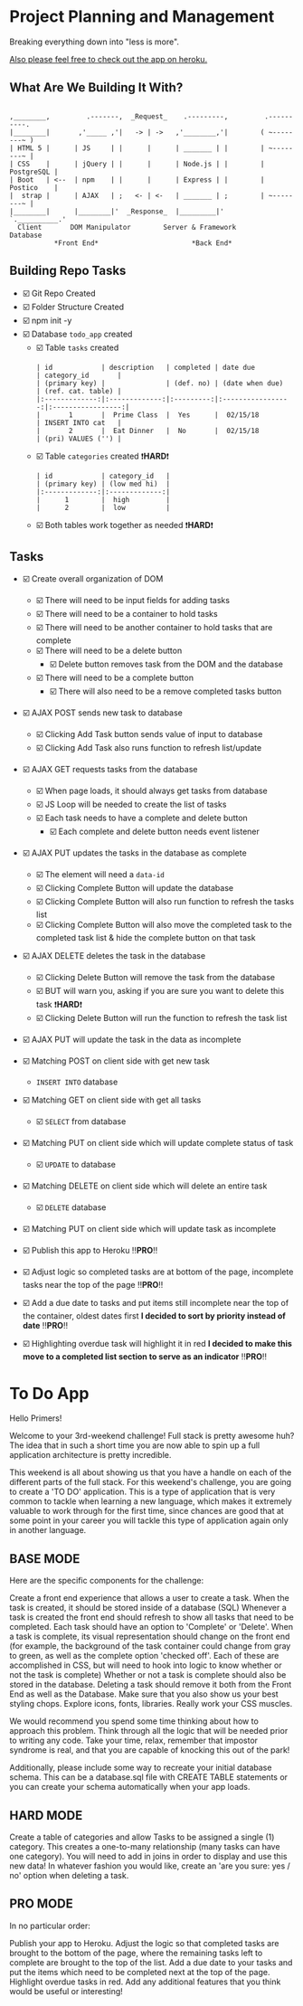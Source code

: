# Project Planning and Management
Breaking everything down into "less is more".

[Also please feel free to check out the app on heroku.](https://polar-peak-57120.herokuapp.com/)

## What Are We Building It With?
```
                             
,________,         .-------,  _Request_    .---------,         .----------.
|________|       ,'_____ ,'|   -> | ->   ,'________,'|        ( ~--------~ )
| HTML 5 |      | JS     | |      |      | _______ | |        | ~--------~ |
| CSS    |      | jQuery | |      |      | Node.js | |        | PostgreSQL |
| Boot   | <--  | npm    | |      |      | Express | |        | Postico    |        
|  strap |      | AJAX   | ;   <- | <-   | _______ | ;        | ~--------~ |
|________|      |________|'  _Response_  |_________|'         `.__________.'
  Client       DOM Manipulator        Server & Framework          Database
           *Front End*                       *Back End*              
```

## Building Repo Tasks
- :ballot_box_with_check: Git Repo Created
- :ballot_box_with_check: Folder Structure Created
- :ballot_box_with_check: npm init -y
- :ballot_box_with_check: Database `todo_app` created
  - :ballot_box_with_check: Table `tasks` created
    ```
    | id            | description   | completed | date due          | category_id       |
    | (primary key) |               | (def. no) | (date when due)   | (ref. cat. table) |
    |:-------------:|:-------------:|:---------:|:-----------------:|:-----------------:|
    |       1       |  Prime Class  |  Yes      |  02/15/18         | INSERT INTO cat   |
    |       2       |  Eat Dinner   |  No       |  02/15/18         | (pri) VALUES ('') |
    ```
  - :ballot_box_with_check: Table `categories` created :heavy_exclamation_mark:**HARD**:heavy_exclamation_mark:
    ```
    | id            | category_id   |
    | (primary key) | (low med hi)  |
    |:-------------:|:-------------:|
    |      1        |  high         |
    |      2        |  low          |
    ```
  - :ballot_box_with_check: Both tables work together as needed :heavy_exclamation_mark:**HARD**:heavy_exclamation_mark:

## Tasks
- :ballot_box_with_check: Create overall organization of DOM
  - :ballot_box_with_check: There will need to be input fields for adding tasks
  - :ballot_box_with_check: There will need to be a container to hold tasks
  - :ballot_box_with_check: There will need to be another container to hold tasks that are complete
  - :ballot_box_with_check: There will need to be a delete button
    - :ballot_box_with_check: Delete button removes task from the DOM and the database
  - :ballot_box_with_check: There will need to be a complete button 
    - :ballot_box_with_check: There will also need to be a remove completed tasks button

- :ballot_box_with_check: AJAX POST sends new task to database
  - :ballot_box_with_check: Clicking Add Task button sends value of input to database
  - :ballot_box_with_check: Clicking Add Task also runs function to refresh list/update
- :ballot_box_with_check: AJAX GET requests tasks from the database
  - :ballot_box_with_check: When page loads, it should always get tasks from database
  - :ballot_box_with_check: JS Loop will be needed to create the list of tasks
  - :ballot_box_with_check: Each task needs to have a complete and delete button
    - :ballot_box_with_check: Each complete and delete button needs event listener
- :ballot_box_with_check: AJAX PUT updates the tasks in the database as complete
  - :ballot_box_with_check: The element will need a `data-id`
  - :ballot_box_with_check: Clicking Complete Button will update the database
  - :ballot_box_with_check: Clicking Complete Button will also run function to refresh the tasks list
  - :ballot_box_with_check: Clicking Complete Button will also move the completed task to the completed task list & hide the complete button on that task
- :ballot_box_with_check: AJAX DELETE deletes the task in the database
  - :ballot_box_with_check: Clicking Delete Button will remove the task from the database
  - :ballot_box_with_check: BUT will warn you, asking if you are sure you want to delete this task :heavy_exclamation_mark:**HARD**:heavy_exclamation_mark:
  - :ballot_box_with_check: Clicking Delete Button will run the function to refresh the task list
- :ballot_box_with_check: AJAX PUT will update the task in the data as incomplete

- :ballot_box_with_check: Matching POST on client side with get new task
  - `INSERT INTO` database
- :ballot_box_with_check: Matching GET on client side with get all tasks
  - :ballot_box_with_check: `SELECT` from database
- :ballot_box_with_check: Matching PUT on client side which will update complete status of task
  - :ballot_box_with_check: `UPDATE` to database
- :ballot_box_with_check: Matching DELETE on client side which will delete an entire task
  - :ballot_box_with_check: `DELETE` database
- :ballot_box_with_check: Matching PUT on client side which will update task as incomplete

- :ballot_box_with_check: Publish this app to Heroku :bangbang:**PRO**:bangbang:
- :ballot_box_with_check: Adjust logic so completed tasks are at bottom of the page, incomplete tasks near the top of the page :bangbang:**PRO**:bangbang:
- :ballot_box_with_check: Add a due date to tasks and put items still incomplete near the top of the container, oldest dates first **I decided to sort by priority instead of date** :bangbang:**PRO**:bangbang:
- :ballot_box_with_check: Highlighting overdue task will highlight it in red **I decided to make this move to a completed list section to serve as an indicator** :bangbang:**PRO**:bangbang:

# To Do App
Hello Primers!

Welcome to your 3rd-weekend challenge! Full stack is pretty awesome huh? The idea that in such a short time you are now able to spin up a full application architecture is pretty incredible.

This weekend is all about showing us that you have a handle on each of the different parts of the full stack. For this weekend's challenge, you are going to create a 'TO DO' application. This is a type of application that is very common to tackle when learning a new language, which makes it extremely valuable to work through for the first time, since chances are good that at some point in your career you will tackle this type of application again only in another language.

## BASE MODE
Here are the specific components for the challenge:

Create a front end experience that allows a user to create a task.
When the task is created, it should be stored inside of a database (SQL)
Whenever a task is created the front end should refresh to show all tasks that need to be completed.
Each task should have an option to 'Complete' or 'Delete'.
When a task is complete, its visual representation should change on the front end (for example, the background of the task container could change from gray to green, as well as the complete option 'checked off'. Each of these are accomplished in CSS, but will need to hook into logic to know whether or not the task is complete)
Whether or not a task is complete should also be stored in the database.
Deleting a task should remove it both from the Front End as well as the Database.
Make sure that you also show us your best styling chops. Explore icons, fonts, libraries. Really work your CSS muscles.

We would recommend you spend some time thinking about how to approach this problem. Think through all the logic that will be needed prior to writing any code. Take your time, relax, remember that impostor syndrome is real, and that you are capable of knocking this out of the park!

Additionally, please include some way to recreate your initial database schema. This can be a database.sql file with CREATE TABLE statements or you can create your schema automatically when your app loads.

## HARD MODE
Create a table of categories and allow Tasks to be assigned a single (1) category. This creates a one-to-many relationship (many tasks can have one category). You will need to add in joins in order to display and use this new data!
In whatever fashion you would like, create an 'are you sure: yes / no' option when deleting a task.

## PRO MODE
In no particular order:

Publish your app to Heroku.
Adjust the logic so that completed tasks are brought to the bottom of the page, where the remaining tasks left to complete are brought to the top of the list.
Add a due date to your tasks and put the items which need to be completed next at the top of the page. Highlight overdue tasks in red.
Add any additional features that you think would be useful or interesting!